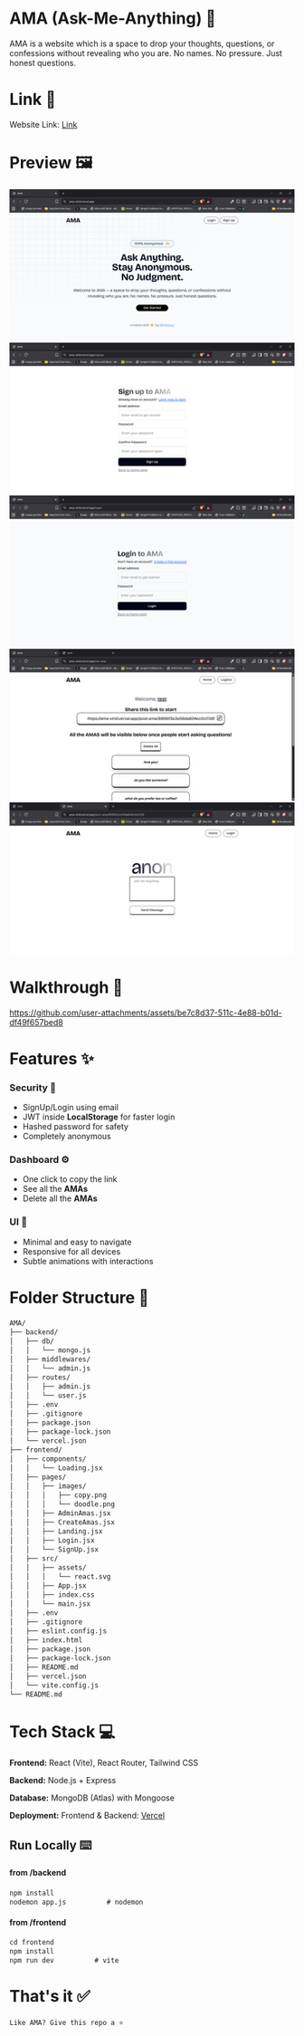 # AMA (Ask-Me-Anything) 👀

AMA is a website which is a space to drop your thoughts, questions, or confessions without revealing who you are. No names. No pressure. Just honest questions.

# Link 🔗

Website Link: [Link](https://ama-virid.vercel.app/)

# Preview 🖼️

![image1](/preview-images/ss1.png)
![image2](/preview-images/ss2.png)
![image3](/preview-images/ss3.png)
![image4](/preview-images/ss4.png)
![image5](/preview-images/ss5.png)

# Walkthrough 🧭

https://github.com/user-attachments/assets/be7c8d37-511c-4e88-b01d-df49f657bed8

# Features ✨

### Security 🔐

- SignUp/Login using email
- JWT inside **LocalStorage** for faster login
- Hashed password for safety
- Completely anonymous

### Dashboard ⚙️

- One click to copy the link
- See all the **AMAs**
- Delete all the **AMAs**

### UI 💫

- Minimal and easy to navigate
- Responsive for all devices
- Subtle animations with interactions

# Folder Structure 📁

```
AMA/
├── backend/
│   ├── db/
│   │   └── mongo.js
│   ├── middlewares/
│   │   └── admin.js
│   ├── routes/
│   │   ├── admin.js
│   │   └── user.js
│   ├── .env
│   ├── .gitignore
│   ├── package.json
│   ├── package-lock.json
│   └── vercel.json
├── frontend/
│   ├── components/
│   │   └── Loading.jsx
│   ├── pages/
│   │   ├── images/
│   │   │   ├── copy.png
│   │   │   └── doodle.png
│   │   ├── AdminAmas.jsx
│   │   ├── CreateAmas.jsx
│   │   ├── Landing.jsx
│   │   ├── Login.jsx
│   │   └── SignUp.jsx
│   ├── src/
│   │   ├── assets/
│   │   │   └── react.svg
│   │   ├── App.jsx
│   │   ├── index.css
│   │   └── main.jsx
│   ├── .env
│   ├── .gitignore
│   ├── eslint.config.js
│   ├── index.html
│   ├── package.json
│   ├── package-lock.json
│   ├── README.md
│   ├── vercel.json
│   └── vite.config.js
└── README.md
```

# Tech Stack 💻

**Frontend:**
React (Vite), React Router, Tailwind CSS

**Backend:**
Node.js + Express

**Database:**
MongoDB (Atlas) with Mongoose

**Deployment:**
Frontend & Backend: [Vercel](https://vercel.com/)

## Run Locally ⌨️

#### from /backend

```
npm install
nodemon app.js          # nodemon
```

#### from /frontend

```
cd frontend
npm install
npm run dev          # vite
```

# That's it ✅

`Like AMA? Give this repo a ⭐`
